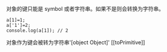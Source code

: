
对象的键只能是 symbol 或者字符串。如果不是则会转换为字符串。

```
a[1]=1;
a['1']=2;
console.log(a[1]); // 2
```

对象作为键会被转为字符串'\[object Object\]'
[[toPrimitive]]